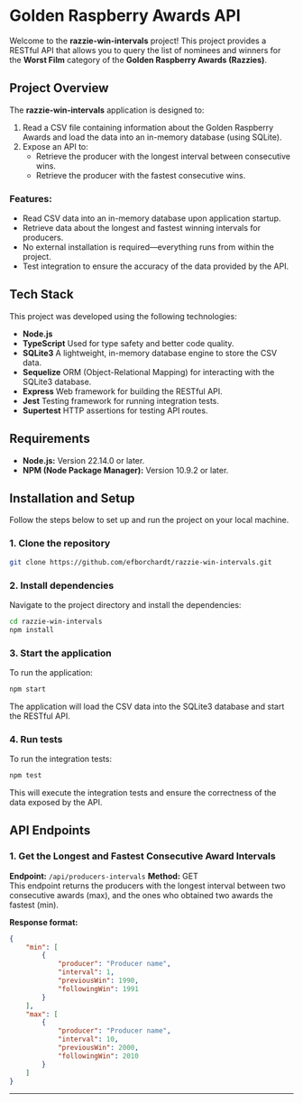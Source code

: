 # Golden Raspberry Awards API

Welcome to the **razzie-win-intervals** project! This project provides a RESTful API that allows you to query the list of nominees and winners for the **Worst Film** category of the **Golden Raspberry Awards (Razzies)**.

## Project Overview

The **razzie-win-intervals** application is designed to:

1. Read a CSV file containing information about the Golden Raspberry Awards and load the data into an in-memory database (using SQLite).
2. Expose an API to:
   - Retrieve the producer with the longest interval between consecutive wins.
   - Retrieve the producer with the fastest consecutive wins.

### Features:
- Read CSV data into an in-memory database upon application startup.
- Retrieve data about the longest and fastest winning intervals for producers.
- No external installation is required—everything runs from within the project.
- Test integration to ensure the accuracy of the data provided by the API.

## Tech Stack

This project was developed using the following technologies:

- **Node.js**
- **TypeScript** Used for type safety and better code quality.
- **SQLite3** A lightweight, in-memory database engine to store the CSV data.
- **Sequelize** ORM (Object-Relational Mapping) for interacting with the SQLite3 database.
- **Express** Web framework for building the RESTful API.
- **Jest** Testing framework for running integration tests.
- **Supertest** HTTP assertions for testing API routes.

## Requirements

- **Node.js:** Version 22.14.0 or later.
- **NPM (Node Package Manager):** Version 10.9.2 or later.

## Installation and Setup

Follow the steps below to set up and run the project on your local machine.

### 1. Clone the repository
```bash
git clone https://github.com/efborchardt/razzie-win-intervals.git
```

### 2. Install dependencies
Navigate to the project directory and install the dependencies:
```bash
cd razzie-win-intervals
npm install
```

### 3. Start the application
To run the application:
```bash
npm start
```
The application will load the CSV data into the SQLite3 database and start the RESTful API.

### 4. Run tests
To run the integration tests:
```bash
npm test
```
This will execute the integration tests and ensure the correctness of the data exposed by the API.

## API Endpoints

### 1. Get the Longest and Fastest Consecutive Award Intervals
**Endpoint:** `/api/producers-intervals`
**Method:** GET  
This endpoint returns the producers with the longest interval between two consecutive awards (max), and the ones who obtained two awards the fastest (min).

**Response format:**
```json
{
	"min": [
		{
			"producer": "Producer name",
			"interval": 1,
			"previousWin": 1990,
			"followingWin": 1991
		}
	],
	"max": [
		{
			"producer": "Producer name",
			"interval": 10,
			"previousWin": 2000,
			"followingWin": 2010
		}
	]
}
```

---
